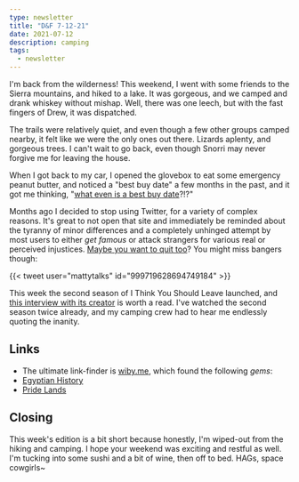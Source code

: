 ```yaml
---
type: newsletter
title: "D&F 7-12-21"
date: 2021-07-12
description: camping
tags:
  - newsletter
---
```


I'm back from the wilderness! This weekend, I went with some friends to the Sierra mountains, and hiked to a lake. It was gorgeous, and we camped and drank whiskey without mishap. Well, there was one leech, but with the fast fingers of Drew, it was dispatched.

The trails were relatively quiet, and even though a few other groups camped nearby, it felt like we were the only ones out there. Lizards aplenty, and gorgeous trees. I can't wait to go back, even though Snorri may never forgive me for leaving the house.

When I got back to my car, I opened the glovebox to eat some emergency peanut butter, and noticed a "best buy date" a few months in the past, and it got me thinking, "[what even is a best buy date](https://www.vox.com/platform/amp/22559293/food-waste-expiration-label-best-before)?!?" 

Months ago I decided to stop using Twitter, for a variety of complex reasons. It's great to not open that site and immediately be reminded about the tyranny of minor differences and a completely unhinged attempt by most users to either _get famous_ or attack strangers for various real or perceived injustices. [Maybe you want to quit too](https://www.theatlantic.com/ideas/archive/2021/07/twitter-addict-realizes-she-needs-rehab/619343/)? You might miss bangers though:

{{< tweet user="mattytalks" id="999719628694749184" >}}

This week the second season of I Think You Should Leave launched, and [this interview with its creator](https://www.vulture.com/article/tim-robinson-i-think-you-should-leave.html) is worth a read. I've watched the second season twice already, and my camping crew had to hear me endlessly quoting the inanity.

## Links

- The ultimate link-finder is [wiby.me](wiby.me), which found the following _gems_:
- [Egyptian History](http://www.heptune.com/art.html)
- [Pride Lands](http://www.thumper.net/tlkmag/archive/) 

## Closing

This week's edition is a bit short because honestly, I'm wiped-out from the hiking and camping. I hope your weekend was exciting and restful as well. I'm tucking into some sushi and a bit of wine, then off to bed. HAGs, space cowgirls~